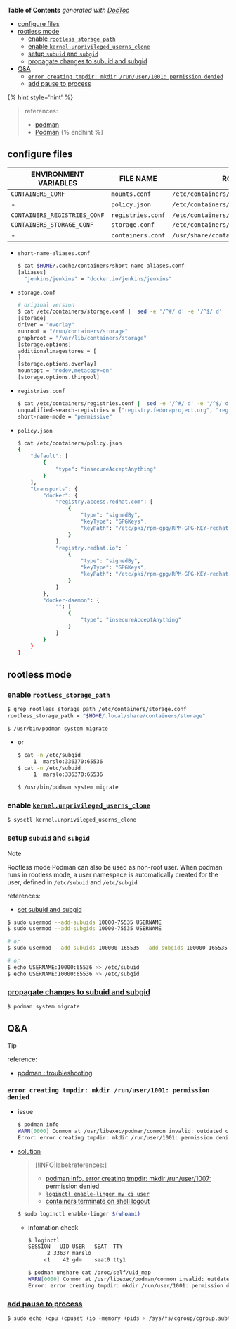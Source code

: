 <!-- START doctoc generated TOC please keep comment here to allow auto update -->
<!-- DON'T EDIT THIS SECTION, INSTEAD RE-RUN doctoc TO UPDATE -->
**Table of Contents**  *generated with [DocToc](https://github.com/thlorenz/doctoc)*

- [configure files](#configure-files)
- [rootless mode](#rootless-mode)
  - [enable `rootless_storage_path`](#enable-rootless_storage_path)
  - [enable `kernel.unprivileged_userns_clone`](#enable-kernelunprivileged_userns_clone)
  - [setup `subuid` and `subgid`](#setup-subuid-and-subgid)
  - [propagate changes to subuid and subgid](#propagate-changes-to-subuid-and-subgid)
- [Q&A](#qa)
  - [`error creating tmpdir: mkdir /run/user/1001: permission denied`](#error-creating-tmpdir-mkdir-runuser1001-permission-denied)
  - [add pause to process](#add-pause-to-process)

<!-- END doctoc generated TOC please keep comment here to allow auto update -->


{% hint style='hint' %}
> references:
> - [podman](https://docs.podman.io/en/latest/markdown/podman.1.html)
> - [Podman](https://wiki.archlinux.org/title/Podman)
{% endhint %}


## configure files

| ENVIRONMENT VARIABLES        | FILE NAME         | ROOTFUL                                 | ROOTLESS                                   |
|------------------------------|-------------------|-----------------------------------------|--------------------------------------------|
| `CONTAINERS_CONF`            | `mounts.conf`     | `/etc/containers/mounts.conf`           | `$HOME/.config/containers/mounts.conf`     |
| -                            | `policy.json`     | `/etc/containers/policy.json`           | -                                          |
| `CONTAINERS_REGISTRIES_CONF` | `registries.conf` | `/etc/containers/registries.conf`       | `$HOME/.config/containers/registries.conf` |
| `CONTAINERS_STORAGE_CONF`    | `storage.conf`    | `/etc/containers/storage.conf`          | `$HOME/.config/containers/storage.conf`    |
| -                            | `containers.conf` | `/usr/share/containers/containers.conf` | `$HOME/.config/containers/containers.conf` |


- `short-name-aliases.conf`
  ```bash
  $ cat $HOME/.cache/containers/short-name-aliases.conf
  [aliases]
    "jenkins/jenkins" = "docker.io/jenkins/jenkins"
  ```

- `storage.conf`
  ```bash
  # original version
  $ cat /etc/containers/storage.conf |  sed -e '/^#/ d' -e '/^$/ d'
  [storage]
  driver = "overlay"
  runroot = "/run/containers/storage"
  graphroot = "/var/lib/containers/storage"
  [storage.options]
  additionalimagestores = [
  ]
  [storage.options.overlay]
  mountopt = "nodev,metacopy=on"
  [storage.options.thinpool]
  ```

- `registries.conf`
  ```bash
  $ cat /etc/containers/registries.conf |  sed -e '/^#/ d' -e '/^$/ d'
  unqualified-search-registries = ["registry.fedoraproject.org", "registry.access.redhat.com", "registry.centos.org", "docker.io"]
  short-name-mode = "permissive"
  ```

- `policy.json`
  ```bash
  $ cat /etc/containers/policy.json
  {
      "default": [
          {
              "type": "insecureAcceptAnything"
          }
      ],
      "transports": {
          "docker": {
              "registry.access.redhat.com": [
                  {
                      "type": "signedBy",
                      "keyType": "GPGKeys",
                      "keyPath": "/etc/pki/rpm-gpg/RPM-GPG-KEY-redhat-release"
                  }
              ],
              "registry.redhat.io": [
                  {
                      "type": "signedBy",
                      "keyType": "GPGKeys",
                      "keyPath": "/etc/pki/rpm-gpg/RPM-GPG-KEY-redhat-release"
                  }
              ]
          },
          "docker-daemon": {
              "": [
                  {
                      "type": "insecureAcceptAnything"
                  }
              ]
          }
      }
  }
  ```

## rootless mode
### enable `rootless_storage_path`
```bash
$ grep rootless_storage_path /etc/containers/storage.conf
rootless_storage_path = "$HOME/.local/share/containers/storage"

$ /usr/bin/podman system migrate
```

- or
  ```bash
  $ cat -n /etc/subgid
       1  marslo:336370:65536
  $ cat -n /etc/subuid
       1  marslo:336370:65536

  $ /usr/bin/podman system migrate
  ```

### enable [`kernel.unprivileged_userns_clone`](https://wiki.archlinux.org/title/Podman#Enable_kernel.unprivileged_userns_clone)
```bash
$ sysctl kernel.unprivileged_userns_clone
```

### setup `subuid` and `subgid`

> [!NOTE]
> Rootless mode
> Podman can also be used as non-root user. When podman runs in rootless mode, a user namespace is automatically created for the user, defined in `/etc/subuid` and `/etc/subgid`
>
> references:
> - [set subuid and subgid](https://wiki.archlinux.org/title/Podman#Set_subuid_and_subgid)

```bash
$ sudo usermod --add-subuids 10000-75535 USERNAME
$ sudo usermod --add-subgids 10000-75535 USERNAME

# or
$ sudo usermod --add-subuids 100000-165535 --add-subgids 100000-165535 username

# or
$ echo USERNAME:10000:65536 >> /etc/subuid
$ echo USERNAME:10000:65536 >> /etc/subgid
```

### [propagate changes to subuid and subgid](https://wiki.archlinux.org/title/Podman#Propagate_changes_to_subuid_and_subgid)
```bash
$ podman system migrate
```

## Q&A

> [!TIP]
> reference:
> - [podman : troubleshooting](https://wiki.archlinux.org/title/Podman#Troubleshooting)

### `error creating tmpdir: mkdir /run/user/1001: permission denied`

- issue
  ```bash
  $ podman info
  WARN[0000] Conmon at /usr/libexec/podman/conmon invalid: outdated conmon version
  Error: error creating tmpdir: mkdir /run/user/1001: permission denied
  ```

- [solution](https://discussion.fedoraproject.org/t/run-podman-as-non-root-gives-file-permission-errors/8506/19)

  > [!INFO|label:references:]
  > - [podman info, error creating tmpdir: mkdir /run/user/1007: permission denied](https://www.goglides.dev/bkpandey/error-creating-tmpdir-mkdir-runuser1007-permission-denied-443k)
  > - [`loginctl enable-linger my_ci_user`](https://github.com/containers/podman/issues/9002#issuecomment-762399572)
  > - [containers terminate on shell logout](https://wiki.archlinux.org/title/Podman#Containers_terminate_on_shell_logout)

  ```bash
  $ sudo loginctl enable-linger $(whoami)
  ```

  - infomation check
    ```bash
    $ loginctl
    SESSION   UID USER   SEAT  TTY
          2 33637 marslo
         c1    42 gdm    seat0 tty1

    $ podman unshare cat /proc/self/uid_map
    WARN[0000] Conmon at /usr/libexec/podman/conmon invalid: outdated conmon version
    Error: error creating tmpdir: mkdir /run/user/1001: permission denie
    ```

### [add pause to process](https://wiki.archlinux.org/title/Podman#Add_pause_to_process)
```bash
$ sudo echo +cpu +cpuset +io +memory +pids > /sys/fs/cgroup/cgroup.subtree_control
```


